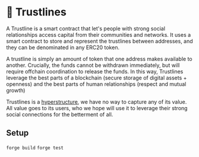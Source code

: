 # 🤝 Trustlines

A Trustline is a smart contract that let's people with strong social relationships access capital from their communities and networks. It uses a smart contract to store and represent the trustlines between addresses, and they can be denominated in any ERC20 token.

A trustline is simply an amount of token that one address makes available to another. Crucially, the funds cannot be withdrawn immediately, but will require offchain coordination to release the funds. In this way, Trustlines leverage the best parts of a blockchain (secure storage of digital assets + openness) and the best parts of human relationships (respect and mutual growth)

Trustlines is a [hyperstructure](https://jacob.energy/hyperstructures.html), we have no way to capture any of its value. All value goes to its users, who we hope will use it to leverage their strong social connections for the betterment of all.

## Setup

`forge build`
`forge test`